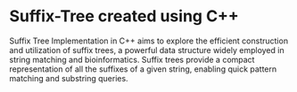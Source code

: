 # Suffix-Tree created using C++
 Suffix Tree Implementation  in C++ aims to explore the efficient construction and utilization of suffix trees, a powerful data structure widely employed in string matching and bioinformatics. Suffix trees provide a compact representation of all the suffixes of a given string, enabling quick pattern matching and substring queries.
